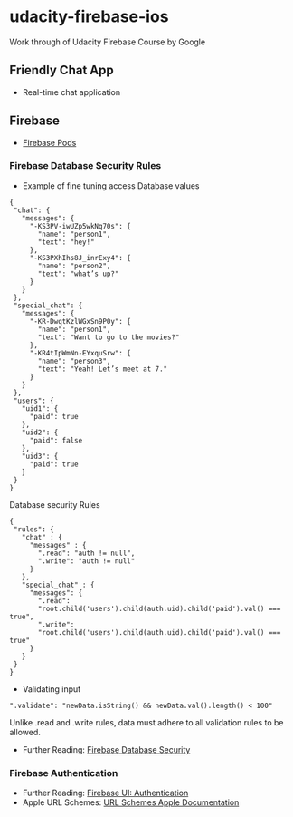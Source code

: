 # udacity-firebase-ios

Work through of Udacity Firebase Course by Google

## Friendly Chat App

* Real-time chat application

## Firebase

* [Firebase Pods](https://firebase.google.com/docs/ios/setup#available_pods)

### Firebase Database Security Rules

* Example of fine tuning access
Database values
```
{
 "chat": {
   "messages": {
     "-KS3PV-iwUZp5wkNq70s": {
       "name": "person1",
       "text": "hey!"
     },
     "-KS3PXhIhs8J_inrExy4": {
       "name": "person2",
       "text": "what’s up?"
     }
   }
 },
 "special_chat": {
   "messages": {
     "-KR-DwqtKzlWGxSn9P0y": {
       "name": "person1",
       "text": "Want to go to the movies?"
     },
     "-KR4tIpWmNn-EYxquSrw": {
       "name": "person3",
       "text": "Yeah! Let’s meet at 7."
     }
   }
 },
 "users": {
   "uid1": {
     "paid": true
   },
   "uid2": {
     "paid": false
   },
   "uid3": {
     "paid": true
   }
 }
}
```
Database security Rules
```
{
 "rules": {
   "chat" : {
     "messages" : {
       ".read": "auth != null",
       ".write": "auth != null"
     }
   },
   "special_chat" : {
     "messages": {
       ".read":
       "root.child('users').child(auth.uid).child('paid').val() === true",
       ".write":
       "root.child('users').child(auth.uid).child('paid').val() === true"
     }
   }
 }
}
```

* Validating input

`".validate": "newData.isString() && newData.val().length() < 100"`

Unlike .read and .write rules, data must adhere to all validation rules to be allowed.

* Further Reading: [Firebase Database Security](https://firebase.google.com/docs/database/security/)

### Firebase Authentication

* Further Reading: [Firebase UI: Authentication](https://github.com/firebase/FirebaseUI-iOS/tree/master/FirebaseAuthUI)
* Apple URL Schemes: [URL Schemes Apple Documentation](https://developer.apple.com/library/content/documentation/iPhone/Conceptual/iPhoneOSProgrammingGuide/Inter-AppCommunication/Inter-AppCommunication.html)

